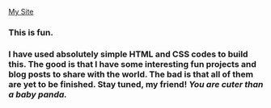 <a href="https://rafsanrubaiyat.github.io/" target="_blank">My Site</a>

<h3> This is fun. </h3> 
<h3> I have used absolutely simple HTML and CSS codes to build this. The good is that I have some interesting fun projects and blog posts to share with the world. The bad is that all of them are yet to be finished. Stay tuned, my friend! <em>You are cuter than a baby panda. </em>

